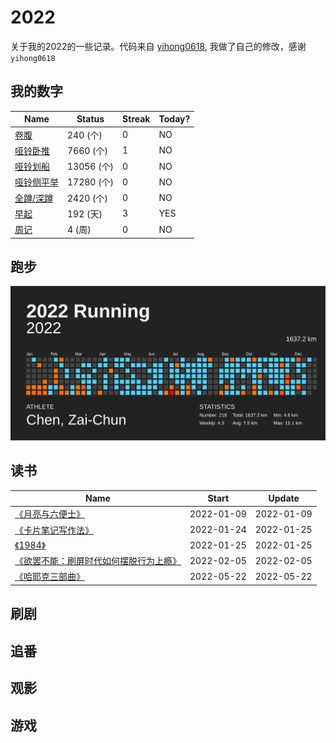 # 2022
关于我的2022的一些记录。代码来自 [yihong0618](https://github.com/yihong0618/2021), 我做了自己的修改，感谢 `yihong0618`

## 我的数字

<!--START_SECTION:my_number-->
| Name | Status | Streak | Today? | 
 | ---- | ---- | ---- | ---- |
| [卷腹](https://github.com/chenzaichun/2022/issues/3) | 240 (个) | 0 | NO |
| [哑铃卧推](https://github.com/chenzaichun/2022/issues/5) | 7660 (个) | 1 | NO |
| [哑铃划船](https://github.com/chenzaichun/2022/issues/15) | 13056 (个) | 0 | NO |
| [哑铃侧平举](https://github.com/chenzaichun/2022/issues/4) | 17280 (个) | 0 | NO |
| [全蹲/深蹲](https://github.com/chenzaichun/2022/issues/1) | 2420 (个) | 0 | NO |
| [早起](https://github.com/chenzaichun/2022/issues/10) | 192 (天) | 3 | YES |
| [周记](https://github.com/chenzaichun/2022/issues/9) | 4 (周) | 0 | NO |

<!--END_SECTION:my_number-->

## 跑步

![](https://raw.githubusercontent.com/chenzaichun/running_page/gh-pages/static/assets/github_2022.svg)


## 读书

<!--START_SECTION:my_read-->
| Name | Start | Update | 
 | ---- | ---- | ---- | 
| [《月亮与六便士》](https://github.com/chenzaichun/2022/issues/8#issuecomment-1008219154) | 2022-01-09 | 2022-01-09 | 
| [《卡片笔记写作法》](https://github.com/chenzaichun/2022/issues/8#issuecomment-1019785508) | 2022-01-24 | 2022-01-25 | 
| [《1984》](https://github.com/chenzaichun/2022/issues/8#issuecomment-1020950717) | 2022-01-25 | 2022-01-25 | 
| [《欲罢不能：刷屏时代如何摆脱行为上瘾》](https://github.com/chenzaichun/2022/issues/8#issuecomment-1030581966) | 2022-02-05 | 2022-02-05 | 
| [《哈耶克三部曲》](https://github.com/chenzaichun/2022/issues/8#issuecomment-1133855609) | 2022-05-22 | 2022-05-22 | 

<!--END_SECTION:my_read-->

## 刷剧

<!--START_SECTION:my_drama-->
<!--END_SECTION:my_drama-->

## 追番

<!--START_SECTION:my_bangumi-->
<!--END_SECTION:my_bangumi-->

## 观影

<!--START_SECTION:my_movie-->
<!--END_SECTION:my_movie-->

## 游戏
<!--START_SECTION:my_game-->
<!--END_SECTION:my_game-->

